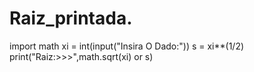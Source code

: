# Raiz_printada.
import math
xi = int(input("Insira O Dado:"))
s = xi**(1/2)
print("Raiz:>>>",math.sqrt(xi) or s)
